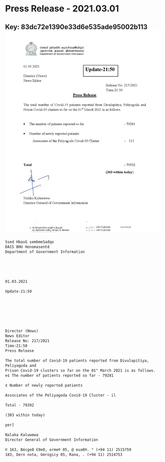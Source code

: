 # Press Release - 2021.03.01 
Key: 83dc72e1390e33d6e535ade95002b113 
![img](img/83dc72e1390e33d6e535ade95002b113.jpg)
---
```
Ssed HbasG sembmeSadqo
DAIS BHU Honomasentd
Department of Government Information

 

 

01.03.2021

Update-21:50

 

 

 

Director (News)
News Editor
Release No: 217/2021
Time:21:50
Press Release

The total number of Covid-19 patients reported from Divulapitiya, Peliyagoda and
Prison Covid-19 clusters so far on the 01" March 2021 is as follows.
e¢ The number of patients reported so far - 79281

¢ Number of newly reported patients

Associates of the Peliyagoda Covid-19 Cluster - il

Total - 79392

(303 within today)

per]

Nalaka Kaluwewa
Director General of Government Information

© 163, Bécge0 €0e0, orme® 05, @ eua0®. ° (+94 11) 2515759
183, Dern nota, Gmrogicy 05, Rana, . (+94 11) 2514753

```
